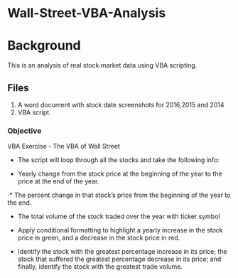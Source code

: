 # Wall-Street-VBA-Analysis

# Background

This is an analysis of real stock market data using VBA scripting.

## Files

1. A word document with stock date screenshots for 2016,2015 and 2014
2. VBA script.

### Objective

VBA Exercise - The VBA of Wall Street

* The script will loop through all the stocks and take the following info:

* Yearly change from the stock price at the beginning of the year to the price at the end of the year.

⋅* The percent change in that stock’s price from the beginning of the year to the end.

* The total volume of the stock traded over the year with ticker symbol

* Apply conditional formatting to highlight a yearly increase in the stock price in green, and a decrease in the stock price in red.

* Identify the stock with the greatest percentage increase in its price; the stock that suffered the greatest percentage decrease in its price; and finally, identify the stock with the greatest trade volume.

